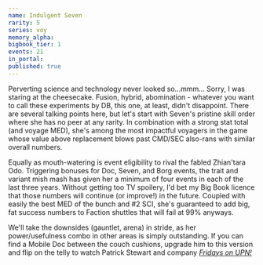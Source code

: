 ```yaml
---
name: Indulgent Seven
rarity: 5
series: voy
memory_alpha:
bigbook_tier: 1
events: 21
in_portal:
published: true
---
```


Perverting science and technology never looked so...mmm… Sorry, I was staring at the cheesecake. Fusion, hybrid, abomination - whatever you want to call these experiments by DB, this one, at least, didn't disappoint. There are several talking points here, but let's start with Seven's pristine skill order where she has no peer at any rarity. In combination with a strong stat total (and voyage MED), she's among the most impactful voyagers in the game whose value above replacement blows past CMD/SEC also-rans with similar overall numbers.

Equally as mouth-watering is event eligibility to rival the fabled Zhian'tara Odo. Triggering bonuses for Doc, Seven, and Borg events, the trait and variant mish mash has given her a minimum of four events in each of the last three years. Without getting too TV spoilery, I'd bet my Big Book licence that those numbers will continue (or improve!) in the future. Coupled with easily the best MED of the bunch and #2 SCI, she's guaranteed to add big, fat success numbers to Faction shuttles that will fail at 99% anyways.

We'll take the downsides (gauntlet, arena) in stride, as her power/usefulness combo in other areas is simply outstanding. If you can find a Mobile Doc between the couch cushions, upgrade him to this version and flip on the telly to watch Patrick Stewart and company  [_Fridays on UPN!_](https://www.youtube.com/watch?v=jpZkQiv9kDs&t=2)
